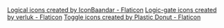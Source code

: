 <a href="https://www.flaticon.com/free-icons/logical" title="logical icons">Logical icons created by IconBaandar - Flaticon</a>
<a href="https://www.flaticon.com/free-icons/logic-gate" title="logic-gate icons">Logic-gate icons created by verluk - Flaticon</a>
<a href="https://www.flaticon.com/free-icons/toggle" title="toggle icons">Toggle icons created by Plastic Donut - Flaticon</a>